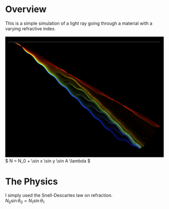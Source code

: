 # Overview
This is a simple simulation of a light ray going through a material with a varying refractive index.<br /><br />
![A light path](example.png)
$ N = N_0 + \sin x \sin y \sin A \lambda $
# The Physics
I simply used the Snell-Descartes law on refraction. <br />
$N_0 \sin \theta_0 = N_1 \sin \theta_1$ <br />

